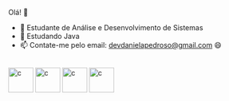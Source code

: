 Olá! 👋



- 🔭 Estudante de Análise e Desenvolvimento de Sistemas
- 🌱 Estudando Java
- 📫 Contate-me pelo email: devdanielapedroso@gmail.com  😄 




<div style="display: inline_block"><br>
<img src="https://cdn.jsdelivr.net/gh/devicons/devicon/icons/java/java-original-wordmark.svg" alt="c" width="50" height="50" />
<img src="https://cdn.jsdelivr.net/gh/devicons/devicon/icons/angularjs/angularjs-original.svg" alt="c" width="50" height="50" />
<img src="https://cdn.jsdelivr.net/gh/devicons/devicon/icons/microsoftsqlserver/microsoftsqlserver-plain-wordmark.svg" alt="c" width="50" height="50" />
<img src="https://cdn.jsdelivr.net/gh/devicons/devicon/icons/intellij/intellij-original.svg" alt="c" width="50" height="50" />
